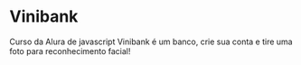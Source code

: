 # Vinibank


Curso da Alura de javascript
Vinibank é um banco, crie sua conta e tire uma foto para reconhecimento facial!
